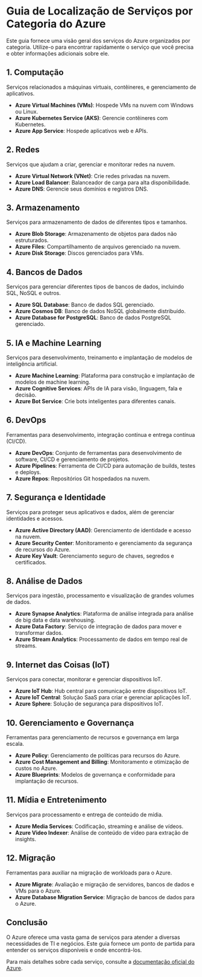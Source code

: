 # Guia de Localização de Serviços por Categoria do Azure

Este guia fornece uma visão geral dos serviços do Azure organizados por categoria. Utilize-o para encontrar rapidamente o serviço que você precisa e obter informações adicionais sobre ele.

## 1. Computação

Serviços relacionados a máquinas virtuais, contêineres, e gerenciamento de aplicativos.

- **Azure Virtual Machines (VMs)**: Hospede VMs na nuvem com Windows ou Linux.
- **Azure Kubernetes Service (AKS)**: Gerencie contêineres com Kubernetes.
- **Azure App Service**: Hospede aplicativos web e APIs.

## 2. Redes

Serviços que ajudam a criar, gerenciar e monitorar redes na nuvem.

- **Azure Virtual Network (VNet)**: Crie redes privadas na nuvem.
- **Azure Load Balancer**: Balanceador de carga para alta disponibilidade.
- **Azure DNS**: Gerencie seus domínios e registros DNS.

## 3. Armazenamento

Serviços para armazenamento de dados de diferentes tipos e tamanhos.

- **Azure Blob Storage**: Armazenamento de objetos para dados não estruturados.
- **Azure Files**: Compartilhamento de arquivos gerenciado na nuvem.
- **Azure Disk Storage**: Discos gerenciados para VMs.

## 4. Bancos de Dados

Serviços para gerenciar diferentes tipos de bancos de dados, incluindo SQL, NoSQL e outros.

- **Azure SQL Database**: Banco de dados SQL gerenciado.
- **Azure Cosmos DB**: Banco de dados NoSQL globalmente distribuído.
- **Azure Database for PostgreSQL**: Banco de dados PostgreSQL gerenciado.

## 5. IA e Machine Learning

Serviços para desenvolvimento, treinamento e implantação de modelos de inteligência artificial.

- **Azure Machine Learning**: Plataforma para construção e implantação de modelos de machine learning.
- **Azure Cognitive Services**: APIs de IA para visão, linguagem, fala e decisão.
- **Azure Bot Service**: Crie bots inteligentes para diferentes canais.

## 6. DevOps

Ferramentas para desenvolvimento, integração contínua e entrega contínua (CI/CD).

- **Azure DevOps**: Conjunto de ferramentas para desenvolvimento de software, CI/CD e gerenciamento de projetos.
- **Azure Pipelines**: Ferramenta de CI/CD para automação de builds, testes e deploys.
- **Azure Repos**: Repositórios Git hospedados na nuvem.

## 7. Segurança e Identidade

Serviços para proteger seus aplicativos e dados, além de gerenciar identidades e acessos.

- **Azure Active Directory (AAD)**: Gerenciamento de identidade e acesso na nuvem.
- **Azure Security Center**: Monitoramento e gerenciamento da segurança de recursos do Azure.
- **Azure Key Vault**: Gerenciamento seguro de chaves, segredos e certificados.

## 8. Análise de Dados

Serviços para ingestão, processamento e visualização de grandes volumes de dados.

- **Azure Synapse Analytics**: Plataforma de análise integrada para análise de big data e data warehousing.
- **Azure Data Factory**: Serviço de integração de dados para mover e transformar dados.
- **Azure Stream Analytics**: Processamento de dados em tempo real de streams.

## 9. Internet das Coisas (IoT)

Serviços para conectar, monitorar e gerenciar dispositivos IoT.

- **Azure IoT Hub**: Hub central para comunicação entre dispositivos IoT.
- **Azure IoT Central**: Solução SaaS para criar e gerenciar aplicações IoT.
- **Azure Sphere**: Solução de segurança para dispositivos IoT.

## 10. Gerenciamento e Governança

Ferramentas para gerenciamento de recursos e governança em larga escala.

- **Azure Policy**: Gerenciamento de políticas para recursos do Azure.
- **Azure Cost Management and Billing**: Monitoramento e otimização de custos no Azure.
- **Azure Blueprints**: Modelos de governança e conformidade para implantação de recursos.

## 11. Mídia e Entretenimento

Serviços para processamento e entrega de conteúdo de mídia.

- **Azure Media Services**: Codificação, streaming e análise de vídeos.
- **Azure Video Indexer**: Análise de conteúdo de vídeo para extração de insights.

## 12. Migração

Ferramentas para auxiliar na migração de workloads para o Azure.

- **Azure Migrate**: Avaliação e migração de servidores, bancos de dados e VMs para o Azure.
- **Azure Database Migration Service**: Migração de bancos de dados para o Azure.

## Conclusão

O Azure oferece uma vasta gama de serviços para atender a diversas necessidades de TI e negócios. Este guia fornece um ponto de partida para entender os serviços disponíveis e onde encontrá-los.

Para mais detalhes sobre cada serviço, consulte a [documentação oficial do Azure](https://docs.microsoft.com/azure).
